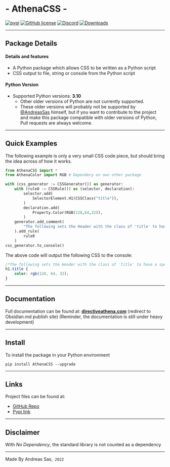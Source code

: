 # - AthenaCSS -
[![pypi](https://img.shields.io/pypi/v/AthenaCSS)](https://pypi.org/project/AthenaCSS/) [![GitHub license](https://img.shields.io/github/license/DirectiveAthena/AthenaCSS)](https://github.com/DirectiveAthena/VerSC-AthenaColor/blob/master/LICENSE) [![Discord](https://img.shields.io/discord/814599159926620160?color=maroon)](https://discord.gg/6JcDbhXkCH) [![Downloads](https://pepy.tech/badge/athenalib)](https://pepy.tech/project/athenalib)



--- 
## Package Details
#### Details and features 
- A Python package which allows CSS to be written as a Python script
- CSS output to file, string or console from the Python script

#### Python Version
- Supported Python versions: **3.10**
  - Other older versions of Python are not currently supported. 
  - These older versions will probably not be supported by [@AndreasSas](https://github.com/AndreasSas) himself, but if you want to contribute to the project and make this package compatible with older versions of Python, Pull requests are always welcome.

---
## Quick Examples
The following example is only a very small CSS code piece, but should bring the idea across of how it works.
```python
from AthenaCSS import *
from AthenaColor import RGB # Dependecy on own other package

with (css_generator := CSSGenerator()) as generator:
    with (rule0 := CSSRule()) as (selector, declaration):
        selector.add(
            SelectorElement.H1(CSSClass("title")),
        )
        declaration.add(
            Property.Color(RGB(128,64,32)),
        )
    generator.add_comment(
        "The following sets the Header with the class of 'title' to have a specific color"
    ).add_rule(
        rule0
    )
css_generator.to_console()
```
The above code will output the following CSS to the console:
```css
/*The following sets the Header with the class of 'title' to have a specific color*/
h1.title {
    color: rgb(128, 64, 32);
}
```

---
## Documentation
Full documentation can be found at:
**[directiveathena.com](https://publish.obsidian.md/directiveathena/)** (redirect to Obsidian.md publish site)
(Reminder, the documentation is still under heavy development)

---
## Install
To install the package in your Python environment

```
pip install AthenaCSS --upgrade
```

---

## Links 
Project files can be found at:    
- [GitHub Repo](https://github.com/DirectiveAthena/AthenaCSS)     
- [Pypi link](https://pypi.org/project/AthenaCSS/)    

---

## Disclaimer
With  *No Dependency*, the standard library is not counted as a dependency

---
Made By Andreas Sas,` 2022`